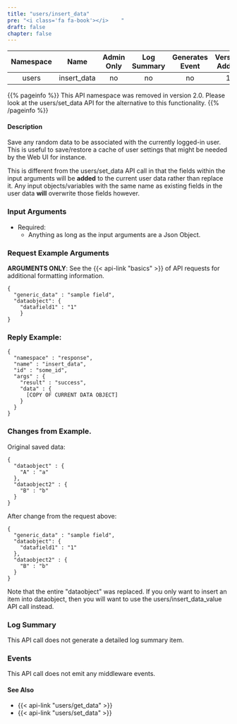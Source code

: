 ```yaml
---
title: "users/insert_data"
pre: "<i class='fa fa-book'></i>	"
draft: false
chapter: false
---
```


| Namespace | Name | Admin Only | Log Summary | Generates Event | Version Added | Version Removed|
|:----------------:|:--------:|:--------:|:--------:|:--------:|:---:|:---:|
| users | insert_data | no | no | no | 1 |2.0|

{{% pageinfo %}}
This API namespace was removed in version 2.0.
Please look at the users/set_data API for the alternative to this functionality.
{{% /pageinfo %}}

#### Description
Save any random data to be associated with the currently logged-in user. 
This is useful to save/restore a cache of user settings that might be needed by the Web UI for instance.

This is different from the users/set_data API call in that the fields within the input arguments will be **added** to the  current user data rather than replace it. Any input objects/variables with the same name as existing fields in the user data **will** overwrite those fields however.

### Input Arguments
* Required:
   * Anything as long as the input arguments are a Json Object.

### Request Example Arguments
**ARGUMENTS ONLY**: See the {{< api-link "basics" >}} of API requests for additional formatting information.

```
{
  "generic_data" : "sample field",
  "dataobject": {
    "datafield1" : "1"
    }
}
```

### Reply Example:
```
{
  "namespace" : "response",
  "name" : "insert_data",
  "id" : "some_id",
  "args" : {
    "result" : "success",
    "data" : {
      [COPY OF CURRENT DATA OBJECT]
    }
  }
}
```

### Changes from Example.
Original saved data:
```
{
  "dataobject" : {
    "A" : "a"
  },
  "dataobject2" : {
    "B" : "b"
  }
}
```

After change from the request above:
```
{
  "generic_data" : "sample field",
  "dataobject": {
    "datafield1" : "1"
  },
  "dataobject2" : {
    "B" : "b"
  }
}
```
Note that the entire "dataobject" was replaced. If you only want to insert an item into dataobject, then you will want to use the users/insert_data_value API call instead.

### Log Summary
This API call does not generate a detailed log summary item.

### Events
This API call does not emit any middleware events.

#### See Also
* {{< api-link "users/get_data" >}}
* {{< api-link "users/set_data" >}}
